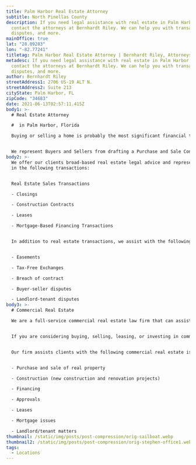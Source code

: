 ```yaml
---
title: Palm Harbor Real Estate Attorney
subtitle: North Pinellas County
description: If you need legal assistance with real estate in Palm Harbor, FL,
  contact the attorneys at Bernhardt Riley. We can help you with transactions,
  disputes, and more.
mainOffice: true
lat: "28.09283"
lon: "-82.77241"
titletag: Palm Harbor Real Estate Attorney | Bernhardt Riley, Attorneys at Law
metadesc: If you need legal assistance with real estate in Palm Harbor, FL,
  contact the attorneys at Bernhardt Riley. We can help you with transactions,
  disputes, and more.
author: Bernhardt Riley
streetAddress1: 2706 US-19 ALT N.
streetAddress2: Suite 213
cityState: Palm Harbor, FL
zipCode: "34683"
date: 2021-06-13T02:57:11.415Z
body1: >-
  # Real Estate Attorney

  #  in Palm Harbor, Florida

  Buying or selling a home is probably the most significant financial transaction that anyone undertakes in their lifetime. While this can be an exciting time, without the proper legal guidance, the process can be frustrating, overwhelming and more expensive than necessary. Even if there are no obvious disagreements between the Buyer and Seller it is advisable for each party to enter into real estate transactions with their own attorney who can help steer them away from common pitfalls and make the transaction an enjoyable experience.


  We represent Buyers and Sellers from drafting a Purchase and Sale Contract through obtaining the final Title Insurance Policy.
body2: >-
  We offer our clients broad-based real estate legal advice and representation
  in the following transactions:


  Real Estate Sales Transactions

  - Closings

  - Construction Contracts

  - Leases

  - Mortgage-Based Financing Transactions


  In addition to real estate transactions, we assist with the following residential and commercial real estate issues:


  - Easements

  - Tax-Free Exchanges

  - Breach of contract

  - Buyer-seller disputes

  - Landlord-tenant disputes
body3: >-
  # Commercial Real Estate

  We are a full-service commercial real estate law firm that can assist you with a wide range of real estate matters from the purchase of raw land to the sale of a developed property and everything in between. We can help you take your project from start to finish.


  If you are considering buying, selling, leasing, or investing in commercial real estate property you should consult our firm to ensure that your transaction is structured in the most beneficial way.


  Our firm assists clients with the following commercial real estate issues:


  - Purchase and sale of real property

  - Construction (new construction and renovation projects)

  - Financing

  - Approvals

  - Leases

  - Mortgage issues

  - Landlord/tenant matters
thumbnail: /static/img/posts/post-compression/orig-sailboat.webp
thumbnail2: /static/img/posts/post-compression/orig-stephen-office1.webp
tags:
  - Locations
---
```

